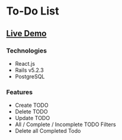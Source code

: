 # To-Do List

## [Live Demo](https://sodot-backwards.herokuapp.com)

### Technologies

* React.js
* Rails v5.2.3
* PostgreSQL

### Features

* Create TODO
* Delete TODO
* Update TODO
* All / Complete / Incomplete TODO Filters
* Delete all Completed Todo

